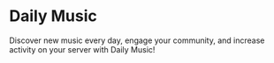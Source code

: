 # Daily Music
Discover new music every day, engage your community, and increase activity on your server with Daily Music!

